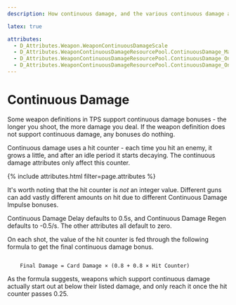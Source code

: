 ```yaml
---
description: How continuous damage, and the various continuous damage attributes, work.

latex: true

attributes:
  - D_Attributes.Weapon.WeaponContinuousDamageScale
  - D_Attributes.WeaponContinuousDamageResourcePool.ContinuousDamage_MaxValue
  - D_Attributes.WeaponContinuousDamageResourcePool.ContinuousDamage_OnIdleRegenerationRate
  - D_Attributes.WeaponContinuousDamageResourcePool.ContinuousDamage_OnIdleRegenerationDelay
---
```

# Continuous Damage 
Some weapon definitions in TPS support continuous damage bonuses - the longer you shoot, the more
damage you deal. If the weapon definition does not support continuous damage, any bonuses do
nothing.

Continuous damage uses a hit counter - each time you hit an enemy, it grows a little, and after an
idle period it starts decaying. The continuous damage attributes only affect this counter.

{% include attributes.html filter=page.attributes %}

It's worth noting that the hit counter is *not* an integer value. Different guns can add vastly
different amounts on hit due to different Continuous Damage Impulse bonuses.

Continuous Damage Delay defaults to 0.5s, and Continuous Damage Regen defaults to -0.5/s. The other
attributes all default to zero.

On each shot, the value of the hit counter is fed through the following formula to get the final
continuous damage bonus.

<code class="latex-fallback">
    Final Damage = Card Damage &times; (0.8 + 0.8 &times; Hit Counter)
</code>
<div class="latex-content" hidden>
    $$
    \text{Final Damage} = \text{Card Damage} \times (0.8 + 0.8 \times \text{Hit Counter})
    $$
</div>

As the formula suggests, weapons which support continuous damage actually start out at below their
listed damage, and only reach it once the hit counter passes 0.25.
